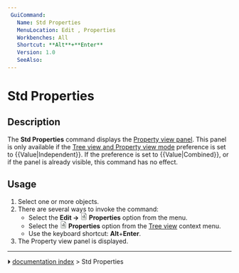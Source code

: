 ```yaml
---
 GuiCommand:
   Name: Std Properties
   MenuLocation: Edit , Properties
   Workbenches: All
   Shortcut: **Alt**+**Enter**
   Version: 1.0
   SeeAlso: 
---
```


# Std Properties

## Description

The **Std Properties** command displays the [Property view panel](Property_editor.md). This panel is only available if the [Tree view and Property view mode](Preferences_Editor#General_2.md) preference is set to {{Value|Independent}}. If the preference is set to {{Value|Combined}}, or if the panel is already visible, this command has no effect.

## Usage

1.  Select one or more objects.
2.  There are several ways to invoke the command:
    -   Select the **Edit → <img src="images/Std_Properties.svg" width=16px> Properties** option from the menu.
    -   Select the **<img src="images/Std_Properties.svg" width=16px> Properties** option from the [Tree view](Tree_view.md) context menu.
    -   Use the keyboard shortcut: **Alt**+**Enter**.
3.  The Property view panel is displayed.



---
⏵ [documentation index](../README.md) > Std Properties
